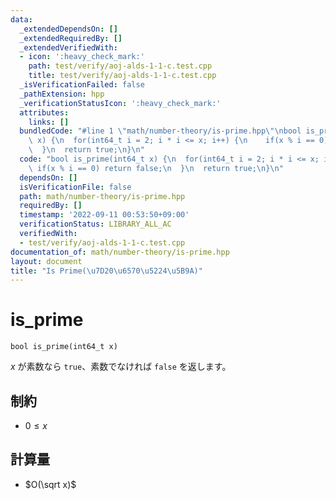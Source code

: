 ```yaml
---
data:
  _extendedDependsOn: []
  _extendedRequiredBy: []
  _extendedVerifiedWith:
  - icon: ':heavy_check_mark:'
    path: test/verify/aoj-alds-1-1-c.test.cpp
    title: test/verify/aoj-alds-1-1-c.test.cpp
  _isVerificationFailed: false
  _pathExtension: hpp
  _verificationStatusIcon: ':heavy_check_mark:'
  attributes:
    links: []
  bundledCode: "#line 1 \"math/number-theory/is-prime.hpp\"\nbool is_prime(int64_t\
    \ x) {\n  for(int64_t i = 2; i * i <= x; i++) {\n    if(x % i == 0) return false;\n\
    \  }\n  return true;\n}\n"
  code: "bool is_prime(int64_t x) {\n  for(int64_t i = 2; i * i <= x; i++) {\n   \
    \ if(x % i == 0) return false;\n  }\n  return true;\n}\n"
  dependsOn: []
  isVerificationFile: false
  path: math/number-theory/is-prime.hpp
  requiredBy: []
  timestamp: '2022-09-11 00:53:50+09:00'
  verificationStatus: LIBRARY_ALL_AC
  verifiedWith:
  - test/verify/aoj-alds-1-1-c.test.cpp
documentation_of: math/number-theory/is-prime.hpp
layout: document
title: "Is Prime(\u7D20\u6570\u5224\u5B9A)"
---
```


# is_prime

```
bool is_prime(int64_t x)
```

$x$ が素数なら `true`、素数でなければ `false` を返します。

## 制約

- $0 \le x$

## 計算量

- $O(\sqrt x)$
